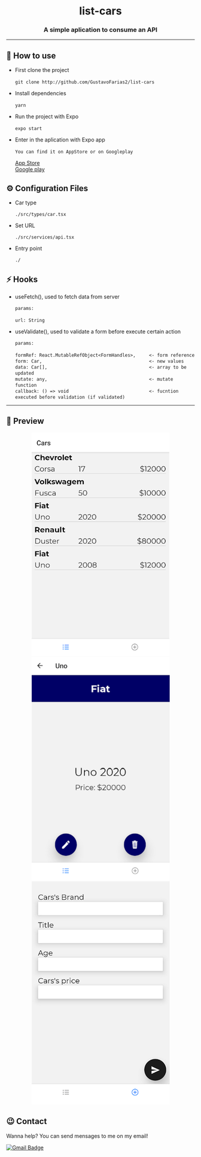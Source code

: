 <h1 align='center'>
  list-cars
</h1>

<h3 align='center'>
  A simple aplication to consume an API
</h3>

---

## 🔧 How to use

- First clone the project

  `
    git clone http://github.com/GustavoFarias2/list-cars
  `

- Install dependencies

  `
    yarn
  `

- Run the project with Expo

  `
    expo start
  `
- Enter in the aplication with Expo app 

  `
    You can find it on AppStore or on Googleplay
  `

    <a href="https://apps.apple.com/br/app/expo-client/id982107779">
      App Store
    </a>
    <br>
    <a href="https://play.google.com/store/apps/details?id=host.exp.exponent">
      Google play 
    </a>
  


## ⚙️ Configuration Files

- Car type

      ./src/types/car.tsx

- Set URL

      ./src/services/api.tsx

- Entry point

      ./


## ⚡ Hooks

- useFetch(), used to fetch data from server

      params:

      url: String

- useValidate(), used to validate a form before execute certain action

      params:

      formRef: React.MutableRefObject<FormHandles>,     <- form reference
      form: Car,                                        <- new values
      data: Car[],                                      <- array to be updated  
      mutate: any,                                      <- mutate function
      callback: () => void                              <- fucntion executed before validation (if validated)

---

## 🎥 Preview

<p align="center">
  <img src="https://github.com/GustavoFarias2/ReadMeImages/blob/master/list-cars/listcar.png" />
  <img src="https://github.com/GustavoFarias2/ReadMeImages/blob/master/list-cars/viewcar.png" />
  <img src="https://github.com/GustavoFarias2/ReadMeImages/blob/master/list-cars/addcar.png" />
</p>



## 😉 Contact

Wanna help? You can send mensages to me on my email!

[![Gmail Badge](https://img.shields.io/badge/-gustavo.fariassiqueira@gmail.com-c14438?style=flat-square&logo=Gmail&logoColor=white&link=mailto:gustavo.fariassiqueira@gmail.com)](mailto:gustavo.fariassiqueira@gmail.com)
